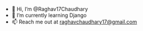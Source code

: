 - 👋 Hi, I’m @Raghav17Chaudhary
- 🌱 I’m currently learning Django
- 📫 Reach me out at raghavchaudhary17@gmail.com
<!---
Raghav17Chaudhary/Raghav17Chaudhary is a ✨ special ✨ repository because its `README.md` (this file) appears on your GitHub profile.
You can click the Preview link to take a look at your changes.
--->
